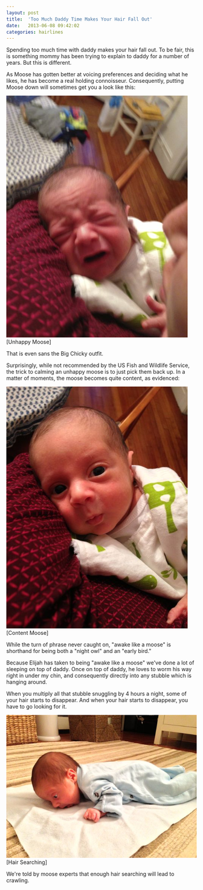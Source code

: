 ```yaml
---
layout: post
title:  'Too Much Daddy Time Makes Your Hair Fall Out'
date:   2013-06-08 09:42:02
categories: hairlines
---
```


Spending too much time with daddy makes your hair fall out.  To be fair, this is something mommy has been trying to explain to daddy for a number of years.  But this is different.

As Moose has gotten better at voicing preferences and deciding what he likes, he has become a real holding connoisseur.  Consequently, putting Moose down will sometimes get you a look like this:

![Unhappy Moose](/images/unhappy-moose.jpg "Unhappy Moose")
\[Unhappy Moose\]

That is even sans the Big Chicky outfit.  

Surprisingly, while not recommended by the US Fish and Wildlife Service, the trick to calming an unhappy moose is to just pick them back up.  In a matter of moments, the moose becomes quite content, as evidenced:

![Content Moose](/images/content-moose.jpg "Content Moose")
\[Content Moose\]

While the turn of phrase never caught on, "awake like a moose" is shorthand for being both a "night owl" and an "early bird."

Because Elijah has taken to being "awake like a moose" we've done a lot of sleeping on top of daddy.  Once on top of daddy, he loves to worm his way right in under my chin, and consequently directly into any stubble which is hanging around.

When you multiply all that stubble snuggling by 4 hours a night, some of your hair starts to disappear.  And when your hair starts to disappear, you have to go looking for it.

![Hair Search](/images/hair-search.jpg "Hair Search")
\[Hair Searching\]

We're told by moose experts that enough hair searching will lead to crawling.
